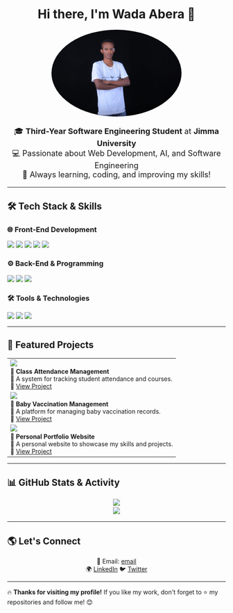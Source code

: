 <!-- Banner with Profile Image -->
<h1 align="center">Hi there, I'm <strong>Wada Abera</strong> 👋</h1>
<p align="center">
  <img src="https://github.com/Wadabera/myphoto/blob/main/wada%20img.jpg" width="300px" style="border-radius: 50%;">
</p>

<p align="center" style="font-size: 18px;">
  🎓 <strong>Third-Year Software Engineering Student</strong> at <strong>Jimma University</strong> <br>
  💻 Passionate about Web Development, AI, and Software Engineering <br>
  🚀 Always learning, coding, and improving my skills! <br>
</p>

---

## 🛠️ **Tech Stack & Skills**

### 🌐 **Front-End Development**
<p>
  <img src="https://img.shields.io/badge/HTML5-%23E34F26.svg?style=for-the-badge&logo=html5&logoColor=white">
  <img src="https://img.shields.io/badge/CSS3-%231572B6.svg?style=for-the-badge&logo=css3&logoColor=white">
  <img src="https://img.shields.io/badge/JavaScript-%23F7DF1E.svg?style=for-the-badge&logo=javascript&logoColor=black">
  <img src="https://img.shields.io/badge/jQuery-%230769AD.svg?style=for-the-badge&logo=jquery&logoColor=white">
  <img src="https://img.shields.io/badge/Bootstrap-%23563D7C.svg?style=for-the-badge&logo=bootstrap&logoColor=white">
</p>

### ⚙️ **Back-End & Programming**
<p>
  <img src="https://img.shields.io/badge/C++-%2300599C.svg?style=for-the-badge&logo=c%2B%2B&logoColor=white">
  <img src="https://img.shields.io/badge/Java-%23007396.svg?style=for-the-badge&logo=java&logoColor=white">
  <img src="https://img.shields.io/badge/PHP-%23777BB4.svg?style=for-the-badge&logo=php&logoColor=white">
</p>

### 🛠 **Tools & Technologies**
<p>
  <img src="https://img.shields.io/badge/Git-%23F05032.svg?style=for-the-badge&logo=git&logoColor=white">
  <img src="https://img.shields.io/badge/GitHub-%23181717.svg?style=for-the-badge&logo=github&logoColor=white">
  <img src="https://img.shields.io/badge/VS%20Code-%23007ACC.svg?style=for-the-badge&logo=visualstudiocode&logoColor=white">
</p>

---

## 🚀 **Featured Projects**
<table>
  <tr>
    <td>
      <img src="https://img.shields.io/badge/-Project%201-blue?style=for-the-badge">
      <br>
      📂 <strong>Class Attendance Management</strong> <br>
      🎯 A system for tracking student attendance and courses.<br>
      🔗 <a href="https://github.com/Wadabera/attendance-management">View Project</a>
    </td>
  </tr>
  <tr>
    <td>
      <img src="https://img.shields.io/badge/-Project%202-blue?style=for-the-badge">
      <br>
      📂 <strong>Baby Vaccination Management</strong> <br>
      🎯 A platform for managing baby vaccination records.<br>
      🔗 <a href="https://github.com/Wadabera/2017project/tree/main/newWebproject">View Project</a>
    </td>
  </tr>
  <tr>
    <td>
      <img src="https://img.shields.io/badge/-Project%203-blue?style=for-the-badge">
      <br>
      📂 <strong>Personal Portfolio Website</strong> <br>
      🎯 A personal website to showcase my skills and projects.<br>
      🔗 <a href="https://github.com/Wadabera/my-portfolio-">View Project</a>
    </td>
  </tr>
</table>

---

## 📊 **GitHub Stats & Activity**
<p align="center">
  <img src="https://github-readme-stats.vercel.app/api?username=Wadabera&show_icons=true&count_private=true&theme=tokyonight">
  <br>
  <img src="https://github-readme-streak-stats.herokuapp.com/?user=Wadabera&theme=tokyonight">
</p>

---

## 🌎 **Let's Connect**
<p align="center">
  📧 Email: <a href="mailto:waadaaabarraa@gmail.com">email</a> <br>
  🌍 <a href="https://www.linkedin.com/in/Wadabera">LinkedIn</a>  
  🐦 <a href="https://twitter.com/Wadabera">Twitter</a>  
</p>

---

🔥 **Thanks for visiting my profile!** If you like my work, don't forget to ⭐ my repositories and follow me! 😊  
